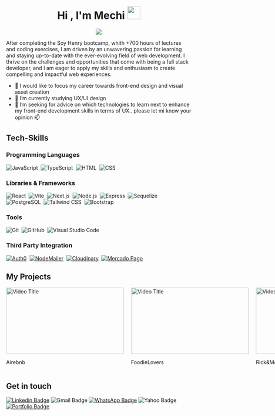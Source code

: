
<h1 align="center">Hi , I'm Mechi <img src="https://media.giphy.com/media/hvRJCLFzcasrR4ia7z/giphy.gif" width="35"></h1>
<p align="center">
  <img src="https://readme-typing-svg.herokuapp.com?font=Time+New+Roman&color=%4A454B&size=25&center=true&vCenter=true&width=600&height=100&lines=I+am+a+Full+Stack+Developer,;I+am+a+UX/UI+Designer,;Welcome+to+my+Github">
</p>
<p>After completing the Soy Henry bootcamp, whith +700 hours of lectures and coding exercises, I am driven by an unwavering passion for learning and staying up-to-date with the ever-evolving field of web development. I thrive on the challenges and opportunities that come with being a full stack developer, and I am eager to apply my skills and enthusiasm to create compelling and impactful web experiences.</p>

- 🌱 I would like to focus my career towards front-end design and visual asset creation
- 🔭 I’m currently studying UX/UI design
- 🤔 I’m seeking for advice on which technologies to learn next to enhance my front-end development skills in terms of UX.. please let mi know your opinion 📫

## Tech-Skills
### Programming Languages
![JavaScript](https://img.shields.io/badge/-JavaScript-05122A?style=flat&logo=javascript)&nbsp;
![TypeScript](https://img.shields.io/badge/-TypeScript-05122A?style=flat&logo=typescript)&nbsp;
![HTML](https://img.shields.io/badge/-HTML-05122A?style=flat&logo=HTML5)&nbsp;
![CSS](https://img.shields.io/badge/-CSS-05122A?style=flat&logo=CSS3&logoColor=1572B6)&nbsp;

### Libraries & Frameworks
![React](https://img.shields.io/badge/-React-05122A?style=flat&logo=react)&nbsp;
![Vite](https://img.shields.io/badge/-Vite-05122A?style=flat&logo=vite)&nbsp;
![Next.js](https://img.shields.io/badge/-Next.js-05122A?style=flat&logo=next.js)&nbsp;
![Node.js](https://img.shields.io/badge/-Node.js-05122A?style=flat&logo=node.js)&nbsp;
![Express](https://img.shields.io/badge/-Express-05122A?style=flat&logo=express)&nbsp;
![Sequelize](https://img.shields.io/badge/-Sequelize-05122A?style=flat&logo=sequelize)&nbsp;
![PostgreSQL](https://img.shields.io/badge/-PostgreSQL-05122A?style=flat&logo=postgresql)&nbsp;
![Tailwind CSS](https://img.shields.io/badge/-Tailwind%20CSS-05122A?style=flat&logo=tailwind-css)&nbsp;
![Bootstrap](https://img.shields.io/badge/-Bootstrap-05122A?style=flat&logo=bootstrap&logoColor=563D7C)&nbsp;

### Tools
![Git](https://img.shields.io/badge/-Git-05122A?style=flat&logo=git)&nbsp;
![GitHub](https://img.shields.io/badge/-GitHub-05122A?style=flat&logo=github)&nbsp;
![Visual Studio Code](https://img.shields.io/badge/-Visual%20Studio%20Code-05122A?style=flat&logo=visual-studio-code&logoColor=007ACC)&nbsp;

### Third Party Integration
[![Auth0](https://img.shields.io/badge/-Auth0-05122A?style=flat&logo=auth0&logoColor=EB5424)](https://auth0.com/)&nbsp;
[![NodeMailer](https://img.shields.io/badge/-NodeMailer-05122A?style=flat&logo=nodemailer&logoColor=FFFFFF)](https://nodemailer.com/)&nbsp;
[![Cloudinary](https://img.shields.io/badge/-Cloudinary-05122A?style=flat&logo=cloudinary&logoColor=FFFFFF)](https://cloudinary.com/)&nbsp;
[![Mercado Pago](https://img.shields.io/badge/-Mercado%20Pago-05122A?style=flat&logo=mercadopago&logoColor=FDBF00)](https://www.mercadopago.com/)&nbsp;
## My Projects
<div style="display: flex; gap: 20px;">
  <div style="flex: 1;">
    <a href="https://youtu.be/EI7aJW3Hgww">
      <img src="https://img.youtube.com/vi/EI7aJW3Hgww/0.jpg" alt="Video Title" style="width: 320px; height: 180px; object-fit: cover;">
    </a>
    <p>Airebnb</p>
  </div>
  
  <div style="flex: 1;">
    <a href="https://youtu.be/SJvKPsnBYao">
      <img src="https://img.youtube.com/vi/SJvKPsnBYao/0.jpg" alt="Video Title" style="width: 320px; height: 180px; object-fit: cover;">
    </a>
    <p>FoodieLovers</p>
  </div>
  
  <div style="flex: 1;">
    <a href="https://youtu.be/gX0y3v-uYy4">
      <img src="https://img.youtube.com/vi/gX0y3v-uYy4/0.jpg" alt="Video Title" style="width: 320px; height: 180px; object-fit: cover;">
    </a>
    <p>Rick&Morty</p>
  </div>
</div>

## Get in touch
[![Linkedin Badge](https://img.shields.io/badge/-Linkedin-0A66C2?style=flat&logo=Linkedin&logoColor=white&link=https://www.linkedin.com/in/mercedespoisson/)](https://www.linkedin.com/in/mercedespoisson/)
![Gmail Badge](https://img.shields.io/badge/-Gmail-DD4B39?style=flat&logo=Gmail&logoColor=white&link=mailto:mercedespoisson@gmail.com)
[![WhatsApp Badge](https://img.shields.io/badge/-WhatsApp-4AC959?style=flat&logo=whatsapp&logoColor=white&link=https://wa.me/1158335017)](https://wa.me/1158335017)
![Yahoo Badge](https://img.shields.io/badge/-Yahoo-6E1A8D?style=flat&logo=yahoo&logoColor=white&link=mailto:mercedespoisson@yahoo.com)
[![Portfolio Badge](https://img.shields.io/badge/-Portfolio-05122A?style=flat&logo=portfolio&logoColor=white&link=https://portfolio-blush-three-21.vercel.app/)](https://portfolio-blush-three-21.vercel.app/)

<!--
**MercedesPoisson/MercedesPoisson** is a ✨ _special_ ✨ repository because its `README.md` (this file) appears on your GitHub profile.

Here are some ideas to get you started:

- 🔭 I’m currently working on ...
- 🌱 I’m currently learning ...
- 👯 I’m looking to collaborate on ...
- 🤔 I’m looking for help with ...
- 💬 Ask me about ...
- 📫 How to reach me: ...
- 😄 Pronouns: ...
- ⚡ Fun fact: ...
-->
